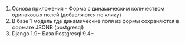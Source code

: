 1) Основа приложения - Форма с динамическим количеством одинаковых полей (добавляются по клику) 
2) В базе 1 модель где динамические поля из формы сохраняются в формате JSONB (postgresql) 
3) Django 1.9+   База Postgresql 9.4+ 
